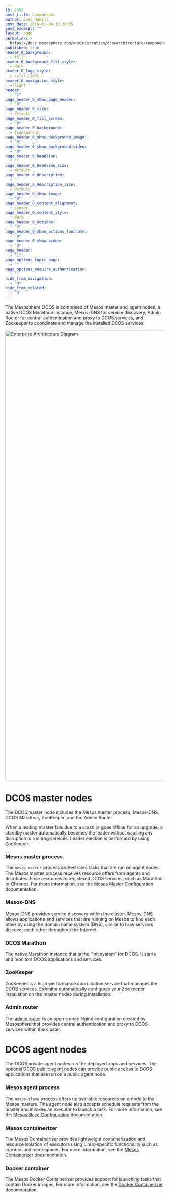 ```yaml
---
ID: 2052
post_title: Components
author: Joel Hamill
post_date: 2016-01-04 13:30:05
post_excerpt: ""
layout: page
permalink: >
  https://docs.mesosphere.com/administration/dcosarchitecture/components/
published: true
header_0_background:
  - fill
header_0_background_fill_style:
  - dark
header_0_logo_style:
  - color-light
header_0_navigation_style:
  - light
header:
  - "1"
page_header_0_show_page_header:
  - "0"
page_header_0_size:
  - default
page_header_0_fill_screen:
  - "0"
page_header_0_background:
  - transparent
page_header_0_show_background_image:
  - "0"
page_header_0_show_background_video:
  - "0"
page_header_0_headline:
  - ""
page_header_0_headline_size:
  - default
page_header_0_description:
  - ""
page_header_0_description_size:
  - default
page_header_0_show_image:
  - "0"
page_header_0_content_alignment:
  - center
page_header_0_content_style:
  - dark
page_header_0_actions:
  - "0"
page_header_0_show_actions_footnote:
  - "0"
page_header_0_show_video:
  - "0"
page_header:
  - "1"
page_options_topic_page:
  - ""
page_options_require_authentication:
  - ""
hide_from_navigation:
  - "0"
hide_from_related:
  - "0"
---
```

The Mesosphere DCOS is comprised of Mesos master and agent nodes, a native DCOS Marathon instance, Mesos-DNS for service discovery, Admin Router for central authentication and proxy to DCOS services, and Zookeeper to coordinate and manage the installed DCOS services.

<img src="https://docs.mesosphere.com/wp-content/uploads/2015/12/Enterprise-Architecture-Diagram.png" alt="Enterprise Architecture Diagram" width="2468" height="1420" class="alignnone size-full wp-image-834" />

# DCOS master nodes

The DCOS master node includes the Mesos master process, Mesos-DNS, DCOS Marathon, ZooKeeper, and the Admin Router.

When a leading master fails due to a crash or goes offline for an upgrade, a standby master automatically becomes the leader without causing any disruption to running services. Leader election is performed by using ZooKeeper.

### Mesos master process

The `mesos-master` process orchestrates tasks that are run on agent nodes. The Mesos master process receives resource offers from agents and distributes those resources to registered DCOS services, such as Marathon or Chronos. For more information, see the [Mesos Master Configuration][1] documentation.

### Mesos-DNS

Mesos-DNS provides service discovery within the cluster. Mesos-DNS allows applications and services that are running on Mesos to find each other by using the domain name system (DNS), similar to how services discover each other throughout the Internet.

### DCOS Marathon

The native Marathon instance that is the “init system” for DCOS. It starts and monitors DCOS applications and services.

### ZooKeeper

ZooKeeper is a high-performance coordination service that manages the DCOS services. Exhibitor automatically configures your Zookeeper installation on the master nodes during installation.

### Admin router

The [admin router][2] is an open source Nginx configuration created by Mesosphere that provides central authentication and proxy to DCOS services within the cluster.

# DCOS agent nodes

The DCOS private agent nodes run the deployed apps and services. The optional DCOS public agent nodes can provide public access to DCOS applications that are run on a public agent node.

### Mesos agent process

The `mesos-slave` process offers up available resources on a node to the Mesos masters. The agent node also accepts schedule requests from the master and invokes an executor to launch a task. For more information, see the [Mesos Slave Configuration][2] documentation.

### Mesos containerizer

The Mesos Containerizer provides lightweight containerization and resource isolation of executors using Linux-specific functionality such as cgroups and namespaces. For more information, see the [Mesos Containerizer][3] documentation.

### Docker container

The Mesos Docker Containerizer provides support for launching tasks that contain Docker images. For more information, see the [Docker Containerizer][4] documentation.

 [1]: https://open.mesosphere.com/reference/mesos-master/
 [2]: https://open.mesosphere.com/reference/mesos-slave/
 [3]: http://mesos.apache.org/documentation/latest/containerizer/
 [4]: http://mesos.apache.org/documentation/latest/docker-containerizer/